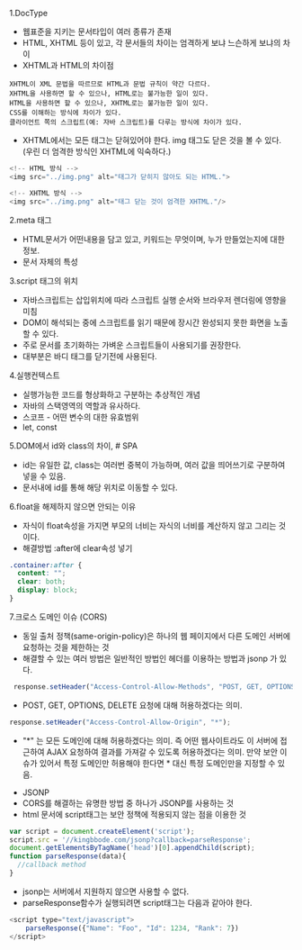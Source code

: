 1.DocType
 * 웹표준을 지키는 문서타입이 여러 종류가 존재
 * HTML, XHTML 등이 있고, 각 문서들의 차이는 엄격하게 보냐 느슨하게 보냐의 차이
 * XHTML과 HTML의 차이점
``` 
XHTML이 XML 문법을 따르므로 HTML과 문법 규칙이 약간 다르다.
XHTML을 사용하면 할 수 있으나, HTML로는 불가능한 일이 있다.
HTML을 사용하면 할 수 있으나, XHTML로는 불가능한 일이 있다.
CSS를 이해하는 방식에 차이가 있다.
클라이언트 쪽의 스크립트(예: 자바 스크립트)를 다루는 방식에 차이가 있다.
```
 * XHTML에서는 모든 태그는 닫혀있어야 한다. img 태그도 닫은 것을 볼 수 있다. (우린 더 엄격한 방식인 XHTML에 익숙하다.)
```javascript
<!-- HTML 방식 -->
<img src="../img.png" alt="태그가 닫히지 않아도 되는 HTML.">
```
```javascript
<!-- XHTML 방식 -->
<img src="../img.png" alt="태그 닫는 것이 엄격한 XHTML."/> 
```

2.meta 태그
 * HTML문서가 어떤내용을 담고 있고, 키워드는 무엇이며, 누가 만들었는지에 대한 정보.
 * 문서 자체의 특성

3.script 태그의 위치
 * 자바스크립트는 삽입위치에 따라 스크립트 실행 순서와 브라우저 렌더링에 영향을 미침
 * DOM이 해석되는 중에 스크립트를 읽기 때문에 장시간 완성되지 못한 화면을 노출 할 수 있다.
 * 주로 문서를 초기화하는 가벼운 스크립트들이 사용되기를 권장한다.
 * 대부분은 </body> 바디 태그를 닫기전에 사용된다.

4.실행컨텍스트
 * 실행가능한 코드를 형상화하고 구분하는 추상적인 개념
 * 자바의 스택영역의 역할과 유사하다.
 * 스코프 - 어떤 변수의 대한 유효범위
 * let, const

5.DOM에서 id와 class의 차이, # SPA
 * id는 유일한 값, class는 여러번 중복이 가능하며, 여러 값을 띄어쓰기로 구분하여 넣을 수 있음.
 * 문서내에 id를 통해 해당 위치로 이동할 수 있다. 

6.float을 해제하지 않으면 안되는 이유
 * 자식이 float속성을 가지면 부모의 너비는 자식의 너비를 계산하지 않고 그리는 것이다.
 * 해결방법  :after에 clear속성 넣기
```css
.container:after {
  content: "";
  clear: both;
  display: block;
}
```

7.크로스 도메인 이슈 (CORS)
 * 동일 출처 정책(same-origin-policy)은 하나의 웹 페이지에서 다른 도메인 서버에 요청하는 것을 제한하는 것
 * 해결할 수 있는 여러 방법은 일반적인 방법인 헤더를 이용하는 방법과 jsonp 가 있다.
```javascript
 response.setHeader("Access-Control-Allow-Methods", "POST, GET, OPTIONS, DELETE");
```
 - POST, GET, OPTIONS, DELETE 요청에 대해 허용하겠다는 의미.
```javascript
response.setHeader("Access-Control-Allow-Origin", "*");
```
 - "*" 는 모든 도메인에 대해 허용하겠다는 의미. 즉 어떤 웹사이트라도 이 서버에 접근하여 AJAX 요청하여 결과를 가져갈 수 있도록 허용하겠다는 의미.
만약 보안 이슈가 있어서 특정 도메인만 허용해야 한다면 * 대신 특정 도메인만을 지정할 수 있음.

 * JSONP
 * CORS를 해결하는 유명한 방법 중 하나가 JSONP를 사용하는 것
 * html 문서에 script태그는 보안 정책에 적용되지 않는 점을 이용한 것
```javascript
var script = document.createElement('script'); 
script.src = '//kingbbode.com/jsonp?callback=parseResponse';
document.getElementsByTagName('head')[0].appendChild(script); 
function parseResponse(data){ 
  //callback method 
}
```
 * jsonp는 서버에서 지원하지 않으면 사용할 수 없다.
 * parseResponse함수가 실행되려면 script태그는 다음과 같아야 한다.
```javascript
<script type="text/javascript">
	parseResponse({"Name": "Foo", "Id": 1234, "Rank": 7})
</script>
```

